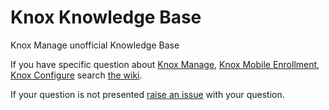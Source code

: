 # Knox Knowledge Base
Knox Manage unofficial Knowledge Base

If you have specific question about [Knox Manage](https://www.samsungknox.com/en/solutions/it-solutions/knox-manage), [Knox Mobile Enrollment](https://www.samsungknox.com/en/solutions/it-solutions/knox-mobile-enrollment), [Knox Configure](https://www.samsungknox.com/en/solutions/it-solutions/knox-configure) search [the wiki](https://github.com/raiym/knox-knowledge-base/wiki).

If your question is not presented [raise an issue](https://github.com/raiym/knox-knowledge-base/issues) with your question. 
